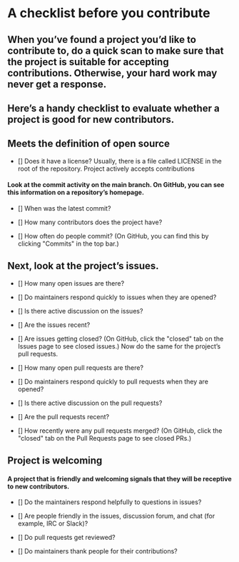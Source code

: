 # A checklist before you contribute

## When you’ve found a project you’d like to contribute to, do a quick scan to make sure that the project is suitable for accepting contributions. Otherwise, your hard work may never get a response.

## Here’s a handy checklist to evaluate whether a project is good for new contributors.

## **Meets the definition of open source**
- [] Does it have a license? Usually, there is a file called LICENSE in the root of the repository.
Project actively accepts contributions

#### Look at the commit activity on the main branch. On GitHub, you can see this information on a repository’s homepage.

- [] When was the latest commit?

- [] How many contributors does the project have?

- [] How often do people commit? (On GitHub, you can find this by clicking "Commits" in the top bar.)

## **Next, look at the project’s issues.**

- [] How many open issues are there?

- [] Do maintainers respond quickly to issues when they are opened?

- [] Is there active discussion on the issues?

- [] Are the issues recent?

- [] Are issues getting closed? (On GitHub, click the "closed" tab on the Issues page to see closed issues.)
Now do the same for the project’s pull requests.


- [] How many open pull requests are there?

- [] Do maintainers respond quickly to pull requests when they are opened?

- [] Is there active discussion on the pull requests?

- [] Are the pull requests recent?

- [] How recently were any pull requests merged? (On GitHub, click the "closed" tab on the Pull Requests page to see closed PRs.)


## **Project is welcoming**

#### A project that is friendly and welcoming signals that they will be receptive to new contributors.


- [] Do the maintainers respond helpfully to questions in issues?

- [] Are people friendly in the issues, discussion forum, and chat (for example, IRC or Slack)?

- [] Do pull requests get reviewed?

- [] Do maintainers thank people for their contributions?

